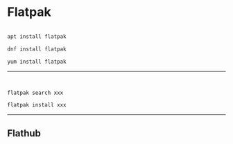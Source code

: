 # Flatpak

```sh

apt install flatpak

dnf install flatpak

yum install flatpak

```


---

```sh


flatpak search xxx

flatpak install xxx

```

---

## Flathub

